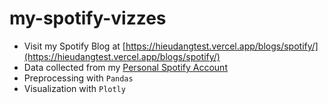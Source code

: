 # my-spotify-vizzes

- Visit my Spotify Blog at [https://hieudangtest.vercel.app/blogs/spotify/](https://hieudangtest.vercel.app/blogs/spotify/)
- Data collected from my [Personal Spotify Account](https://open.spotify.com/user/vejhzanembwlmo1vslzsmrux9)
- Preprocessing with `Pandas`
- Visualization with `Plotly`
